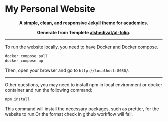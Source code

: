 # My Personal Website

<div align="center">

**A simple, clean, and responsive [Jekyll](https://jekyllrb.com/) theme for academics.**

**Generate from Templete [alshedivat/al-folio](https://github.com/alshedivat/al-folio).**

</div>

---

To run the website locally, you need to have Docker and Docker compose.

```bash
docker compose pull
docker compose up
```

Then, open your browser and go to `http://localhost:8080/`.

---

Other questions, you may need to install npm in local environment or docker container and run the following command:

```bash
npm install
```

This command will install the necessary packages, such as prettier, for the website to run.Or the format check in github workflow will fail.

